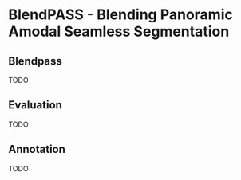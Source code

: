 # BlendPASS - Blending Panoramic Amodal Seamless Segmentation

## Blendpass
TODO

## Evaluation
TODO

## Annotation
TODO
